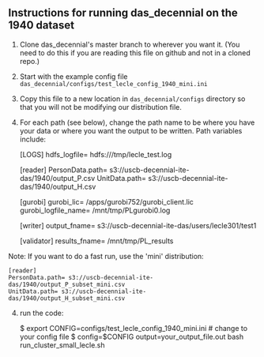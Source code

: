 Instructions for running das_decennial on the 1940 dataset
----------------------------------------------------------


1. Clone das_decennial's master branch to wherever you want it.  (You need to do this if you are reading this file on github and not in a cloned repo.)

2. Start with the example config file `das_decennial/configs/test_lecle_config_1940_mini.ini`

3. Copy this file to a new location in `das_decennial/configs` directory so that you will not be modifying our distribution file.

3. For each path (see below), change the path name to be where you have your data or where you want the output to be written. Path variables include:

    [LOGS]
    hdfs_logfile= hdfs:///tmp/lecle_test.log

    [reader]
    PersonData.path= s3://uscb-decennial-ite-das/1940/output_P.csv
    UnitData.path= s3://uscb-decennial-ite-das/1940/output_H.csv

    [gurobi]
    gurobi_lic= /apps/gurobi752/gurobi_client.lic
    gurobi_logfile_name= /mnt/tmp/PLgurobi0.log

    [writer]
    output_fname= s3://uscb-decennial-ite-das/users/lecle301/test1

    [validator]
    results_fname= /mnt/tmp/PL_results

Note: If you want to do a fast run, use the 'mini' distribution:

    [reader]
    PersonData.path= s3://uscb-decennial-ite-das/1940/output_P_subset_mini.csv
    UnitData.path= s3://uscb-decennial-ite-das/1940/output_H_subset_mini.csv


4. run the code: 

    $ export CONFIG=configs/test_lecle_config_1940_mini.ini   # change to your config file
    $ config=$CONFIG output=your_output_file.out bash run_cluster_small_lecle.sh

